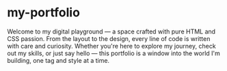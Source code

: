 # my-portfolio
Welcome to my digital playground — a space crafted with pure HTML and CSS passion. From the layout to the design, every line of code is written with care and curiosity. Whether you're here to explore my journey, check out my skills, or just say hello — this portfolio is a window into the world I'm building, one tag and style at a time.
